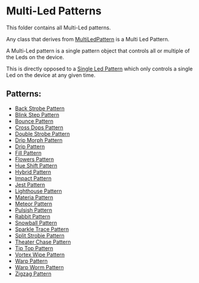 # Multi-Led Patterns

This folder contains all Multi-Led patterns.

Any class that derives from [MultiLedPattern](MultiLedPattern.h) is a Multi Led Pattern.

A Multi-Led pattern is a single pattern object that controls all or multiple of the Leds on the device.

This is directly opposed to a [Single Led Pattern](../Single) which only controls a single Led on the device at any given time.

## Patterns:
- [Back Strobe Pattern](BackStrobePattern.h)
- [Blink Step Pattern](BlinkStepPattern.h)
- [Bounce Pattern](BouncePattern.h)
- [Cross Dops Pattern](CrossDopsPattern.h)
- [Double Strobe Pattern](DoubleStrobePattern.h)
- [Drip Morph Pattern](DripMorphPattern.h)
- [Drip Pattern](DripPattern.h)
- [Fill Pattern](FillPattern.h)
- [Flowers Pattern](FlowersPattern.h)
- [Hue Shift Pattern](HueShiftPattern.h)
- [Hybrid Pattern](HybridPattern.h)
- [Impact Pattern](ImpactPattern.h)
- [Jest Pattern](JestPattern.h)
- [Lighthouse Pattern](LighthousePattern.h)
- [Materia Pattern](MateriaPattern.h)
- [Meteor Pattern](MeteorPattern.h)
- [Pulsish Pattern](PulsishPattern.h)
- [Rabbit Pattern](RabbitPattern.h)
- [Snowball Pattern](SnowballPattern.h)
- [Sparkle Trace Pattern](SparkleTracePattern.h)
- [Split Strobie Pattern](SplitStrobiePattern.h)
- [Theater Chase Pattern](TheaterChasePattern.h)
- [Tip Top Pattern](TipTopPattern.h)
- [Vortex Wipe Pattern](VortexWipePattern.h)
- [Warp Pattern](WarpPattern.h)
- [Warp Worm Pattern](WarpWormPattern.h)
- [Zigzag Pattern](ZigzagPattern.h)
